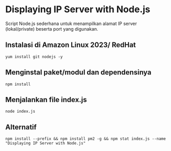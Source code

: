# Displaying IP Server with Node.js
Script Node.js sederhana untuk menampilkan alamat IP server (lokal/private) beserta port yang digunakan. 

## Instalasi di Amazon Linux 2023/ RedHat
`yum install git nodejs -y`

## Menginstal paket/modul dan dependensinya
`npm install`

## Menjalankan file index.js
`node index.js`

## Alternatif
`npm install --prefix && npm install pm2 -g && npm stat index.js --name "Displaying IP Server with Node.js"`
